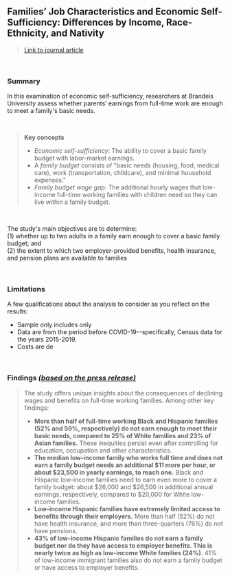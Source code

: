 <br>

## Families’ Job Characteristics and Economic Self-Sufficiency: Differences by Income, Race-Ethnicity, and Nativity  

> [Link to journal article](https://www.rsfjournal.org/content/8/5/67)  

<br> 

### Summary

In this examination of economic self-sufficiency, researchers at Brandeis University assess whether parents’ earnings from full-time work are enough to meet a family's basic needs. 

<br>
  
> **Key concepts**
> 
> * *Economic self-sufficiency*: The ability to cover a basic family budget with labor-market earnings.  
> * A *family budget* consists of "basic needs (housing, food, medical care), work (transportation, childcare), and minimal household expenses."  
> * *Family budget wage gap*: The additional hourly wages that low-income full-time working families with children need so they can live within a family budget.

<br>

The study's main objectives are to determine:  
(1) whether up to two adults in a family earn enough to cover a basic family budget; and  
(2) the extent to which two employer-provided benefits, health insurance, and pension plans are available to families  

<br> 

### Limitations

A few qualifications about the analysis to consider as you reflect on the results:

* Sample only includes only 
* Data are from the period before COVID-19--specifically, Census data for the years 2015-2019.
* Costs are de

<br>

### Findings [*(based on the press release)*](https://www.diversitydatakids.org/research-library/research-report/families-job-characteristics-and-economic-self-sufficiency)

> The study offers unique insights about the consequences of declining wages and benefits on full-time working families. Among other key findings:  
>  
> - **More than half of full-time working Black and Hispanic families (52% and 59%, respectively) do not earn enough to meet their basic needs, compared to 25% of White families and 23% of Asian families.** These inequities persist even after controlling for education, occupation and other characteristics.   
> - **The median low-income family who works full time and does not earn a family budget needs an additional $11 more per hour, or about $23,500 in yearly earnings, to reach one.** Black and Hispanic low-income families need to earn even more to cover a family budget: about $26,000 and $26,500 in additional annual earnings, respectively, compared to $20,000 for White low-income families.    
> - **Low-income Hispanic families have extremely limited access to benefits through their employers.** More than half (52%) do not have health insurance, and more than three-quarters (76%) do not have pensions.   
> - **43% of low-income Hispanic families do not earn a family budget nor do they have access to employer benefits. This is nearly twice as high as low-income White families (24%).** 41% of low-income immigrant families also do not earn a family budget or have access to employer benefits.   
